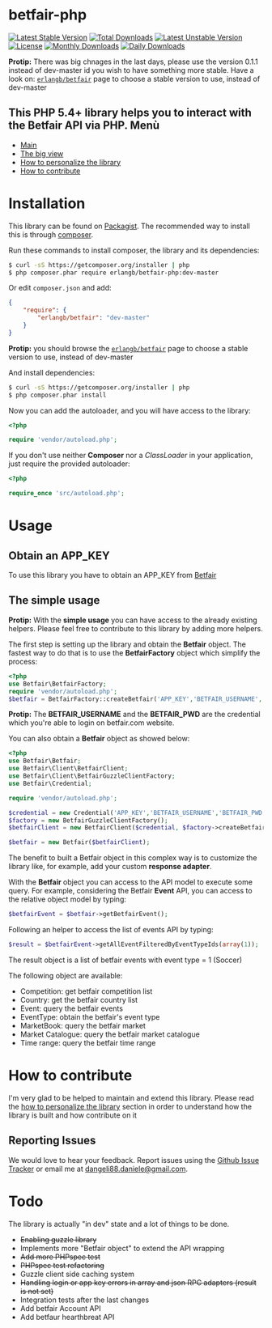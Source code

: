 betfair-php
===========
[![Latest Stable Version](https://poser.pugx.org/erlangb/betfair/v/stable.png)](https://packagist.org/packages/erlangb/betfair)
[![Total Downloads](https://poser.pugx.org/erlangb/betfair/downloads.png)](https://packagist.org/packages/erlangb/betfair)
[![Latest Unstable Version](https://poser.pugx.org/erlangb/betfair/v/unstable.png)](https://packagist.org/packages/erlangb/betfair)
[![License](https://poser.pugx.org/erlangb/betfair/license.png)](https://packagist.org/packages/erlangb/betfair)
[![Monthly Downloads](https://poser.pugx.org/erlangb/betfair/d/monthly.png)](https://packagist.org/packages/erlangb/betfair)
[![Daily Downloads](https://poser.pugx.org/erlangb/betfair/d/daily.png)](https://packagist.org/packages/erlangb/betfair)


**Protip:** There was big chnages in the last days, please use the version 0.1.1 instead of dev-master id you wish
to have something more stable. Have a look on:
[`erlangb/betfair`](https://packagist.org/packages/erlangb/betfair)
page to choose a stable version to use, instead of dev-master

This PHP 5.4+ library helps you to interact with the Betfair API via PHP.
Menù
------------
* [Main](README.md)
* [The big view](BIGVIEW.md)
* [How to personalize the library](PERSONALIZE.md)
* [How to contribute](CONTRIBUTE.md)

Installation
===========

This library can be found on [Packagist](https://packagist.org/packages).
The recommended way to install this is through [composer](http://getcomposer.org).

Run these commands to install composer, the library and its dependencies:

```bash
$ curl -sS https://getcomposer.org/installer | php
$ php composer.phar require erlangb/betfair-php:dev-master
```

Or edit `composer.json` and add:

```json
{
    "require": {
        "erlangb/betfair": "dev-master"
    }
}
```

**Protip:** you should browse the
[`erlangb/betfair`](https://packagist.org/packages/erlangb/betfair)
page to choose a stable version to use, instead of dev-master

And install dependencies:

```bash
$ curl -sS https://getcomposer.org/installer | php
$ php composer.phar install
```

Now you can add the autoloader, and you will have access to the library:

```php
<?php

require 'vendor/autoload.php';
```

If you don't use neither **Composer** nor a _ClassLoader_ in your application, just require the provided autoloader:

```php
<?php

require_once 'src/autoload.php';
```

Usage
======

Obtain an APP_KEY
------------
To use this library you have to obtain an APP_KEY from [Betfair](https://developer.betfair.com/)

The simple usage
------------
**Protip:**  With the __simple usage__ you can have access to the already existing helpers. Please feel free to contribute to this library by adding more helpers.

The first step is setting up the library and obtain the **Betfair** object.
The fastest way to do that is to use the __BetfairFactory__ object which simplify the process:

```php
<?php
use Betfair\BetfairFactory;
require 'vendor/autoload.php';
$betfair = BetfairFactory::createBetfair('APP_KEY','BETFAIR_USERNAME','BETFAIR_PWD');
```
**Protip:**  The __BETFAIR_USERNAME__ and the __BETFAIR_PWD__ are the credential which you're able to login on betfair.com website.

You can also obtain a __Betfair__ object as showed below:
```php
<?php
use Betfair\Betfair;
use Betfair\Client\BetfairClient;
use Betfair\Client\BetfairGuzzleClientFactory;
use Betfair\Credential;

require 'vendor/autoload.php';

$credential = new Credential('APP_KEY','BETFAIR_USERNAME','BETFAIR_PWD');
$factory = new BetfairGuzzleClientFactory();
$betfairClient = new BetfairClient($credential, $factory->createBetfairGuzzleClient());

$betfair = new Betfair($betfairClient);
```
The benefit to built a Betfair object in this complex way is to customize the library
like, for example, add your custom __response adapter__.

With the **Betfair** object you can access to the API model to execute some query.
For example, considering the Betfair __Event__ API, you can access to the relative object model by typing:
```php
$betfairEvent = $betfair->getBetfairEvent();
```
Following an helper to access the list of events API by typing:
```php
$result = $betfairEvent->getAllEventFilteredByEventTypeIds(array(1));
```
The result object  is a list of betfair events with event type = 1 (Soccer)

The following object are available:
*   Competition: get betfair competition list
*   Country: get the betfair country list
*   Event: query the betfair events
*   EventType: obtain the betfair's event type
*   MarketBook: query the betfair market
*   Market Catalogue: query the betfair market catalogue
*   Time range: query the betfair time range

How to contribute
===========

I'm very glad to be helped to maintain and extend this library. 
Please read the [how to personalize the library](PERSONALIZE.md) section in order to understand how the library is built and how contribute on it

Reporting Issues
------------

We would love to hear your feedback. Report issues using the [Github
Issue Tracker](https://github.com/danieledangeli/betfair-php/issues) or email me at
[dangeli88.daniele@gmail.com](mailto:dangeli88.daniele@gmail.com).


Todo
===========
The library is actually "in dev" state and a lot of things to be done. 
*   ~~Enabling guzzle library~~
*   Implements more "Betfair object" to extend the API wrapping
*   ~~Add more PHPspec test~~
*   ~~PHPspec test refactoring~~
*   Guzzle client side caching system
*   ~~Handling login or app key errors in array and json RPC adapters (result is not set)~~
*   Integration tests after the last changes
*   Add betfair Account API
*   Add betfaur hearthbreat API
